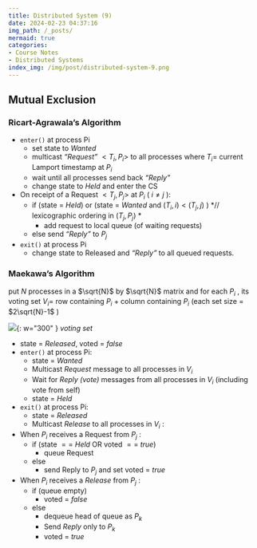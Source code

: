 ```yaml
---
title: Distributed System (9)
date: 2024-02-23 04:37:16
img_path: /_posts/
mermaid: true
categories:
- Course Notes
- Distributed Systems
index_img: /img/post/distributed-system-9.png
---
```


## Mutual Exclusion

### Ricart-Agrawala’s Algorithm

- `enter()` at process Pi
  - set state to *Wanted*
  - multicast *“Request”* $<T_i, P_i>$ to all processes
    where $T_i =$ current Lamport timestamp at $P_i$ 
  - wait until all processes send back *“Reply”*
  - change state to *Held* and enter the CS
- On receipt of a Request $<T_j, P_j>$ at $P_i$ ( $i \ne j$ ):
  - if (state = *Held*) or (state = *Wanted* and $(T_i, i) < (T_j, j)$ ) *// lexicographic ordering in $(T_j, P_j)$ *
    - add request to local queue (of waiting requests)
  - else send *“Reply”* to $P_j$ 
- `exit()` at process Pi
  - change state to Released and *“Reply”* to all queued requests.

### Maekawa’s Algorithm

put $N$ processes in a $\sqrt{N}$ by $\sqrt{N}$ matrix and for each $P_i$ , its voting set $V_i =$ row containing $P_i$ + column containing $P_i$ (each set size = $2\sqrt{N}-1$ )

![](/img/post/distributed-system-9.png){: w="300" }
_voting set_

- state = *Released*, voted = *false*
- `enter()` at process Pi:
  - state = *Wanted*
  - Multicast *Request* message to all processes in $V_i$ 
  - Wait for *Reply (vote)* messages from all processes in $V_i$ (including vote from self)
  - state = *Held*
- `exit()` at process Pi:
  - state = *Released*
  - Multicast *Release* to all processes in $V_i$ :
- When $P_i$ receives a Request from $P_j$ :
  - if (state $==$ *Held* OR voted $==$ *true*)
    - queue Request
  - else
    - send Reply to $P_j$ and set voted $=$ *true*
- When $P_i$ receives a *Release* from $P_j$ :
  - if (queue empty)
    - voted $=$ *false*
  - else
    - dequeue head of queue as $P_k$ 
    - Send *Reply* only to $P_k$ 
    - voted = *true*